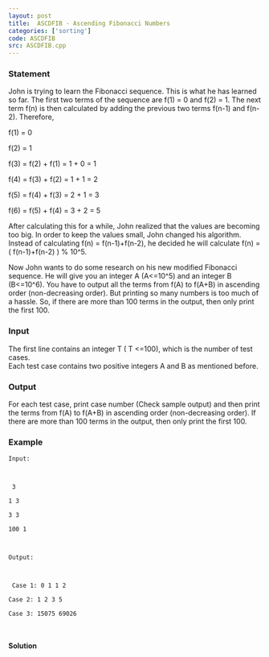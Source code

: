 ```yaml
---
layout: post
title:  ASCDFIB - Ascending Fibonacci Numbers
categories: ['sorting']
code: ASCDFIB
src: ASCDFIB.cpp
---
```


### **Statement**

John is trying to learn the Fibonacci sequence. This is what he has learned so
far. The first two terms of the sequence are f(1) = 0 and f(2) = 1. The next
term f(n) is then calculated by adding the previous two terms f(n-1) and
f(n-2). Therefore,

f(1) = 0

f(2) = 1

f(3) = f(2) + f(1) = 1 + 0 = 1

f(4) = f(3) + f(2) = 1 + 1 = 2

f(5) = f(4) + f(3) = 2 + 1 = 3

f(6) = f(5) + f(4) = 3 + 2 = 5

After calculating this for a while, John realized that the values are becoming
too big. In order to keep the values small, John changed his algorithm.
Instead of calculating f(n) = f(n-1)+f(n-2), he decided he will calculate f(n)
= ( f(n-1)+f(n-2) ) % 10^5.

Now John wants to do some research on his new modified Fibonacci sequence. He
will give you an integer A (A<=10^5) and an integer B (B<=10^6). You have to
output all the terms from f(A) to f(A+B) in ascending order (non-decreasing
order). But printing so many numbers is too much of a hassle. So, if there are
more than 100 terms in the output, then only print the first 100.

### Input

The first line contains an integer T ( T <=100), which is the number
of test cases.  
Each test case contains two positive integers A and B as mentioned
before.

### Output

For each test case, print case number (Check sample output) and then print the
terms from f(A) to f(A+B) in ascending order (non-decreasing order). If there
are more than 100 terms in the output, then only print the first 100.

### Example

    
    
    Input:
    
    
     3
    1 3
    3 3
    100 1
    
    Output:
    
    
     Case 1: 0 1 1 2
    Case 2: 1 2 3 5
    Case 3: 15075 69026
    
     



#### **Solution**



